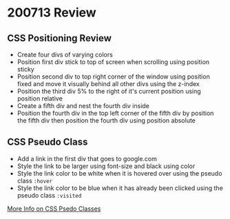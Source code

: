 # 200713 Review

## CSS Positioning Review
- Create four divs of varying colors
- Position first div stick to top of screen when scrolling using position sticky
- Position second div to top right corner of the window using position fixed and move it visually behind all other divs using the z-index
- Position the third div 5% to the right of it's current position using position relative
- Create a fifth div and nest the fourth div inside
- Position the fourth div in the top left corner of the fifth div by position the fifth div then position the fourth div using position absolute

## CSS Pseudo Class
- Add a link in the first div that goes to google.com
- Style the link to be larger using font-size and black using color
- Style the link color to be white when it is hovered over using the pseudo class `:hover`
- Style the link color to be blue when it has already been clicked using the pseudo class `:visited`

[More Info on CSS Psedo Classes](https://www.w3schools.com/css/css_pseudo_classes.asp)
